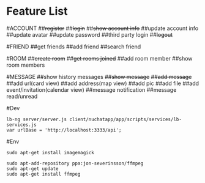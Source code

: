 # Feature List

#ACCOUNT
##~~register~~
##~~login~~
##~~show account info~~
##update account info
##update avatar
##update password
##third party login
##~~logout~~

#FRIEND
##get friends
##add friend
##search friend

#ROOM
##~~create room~~
##~~get rooms joined~~
##add room member
##show room members

#MESSAGE
##show history messages
##~~show message~~
##~~add message~~
##add url(card view)
##add address(map view)
##add pic
##add file
##add event/invitation(calendar view)
##message notification
##message read/unread

#Dev
```
lb-ng server/server.js client/nuchatapp/app/scripts/services/lb-services.js
var urlBase = 'http://localhost:3333/api';
```
#Env
```
sudo apt-get install imagemagick

sudo apt-add-repository ppa:jon-severinsson/ffmpeg
sudo apt-get update
sudo apt-get install ffmpeg
```
